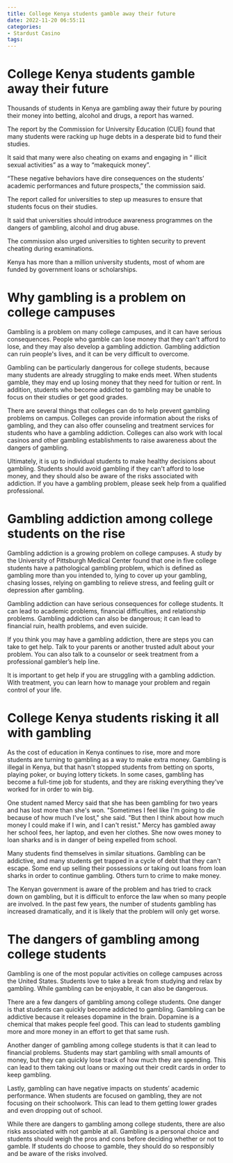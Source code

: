 ```yaml
---
title: College Kenya students gamble away their future
date: 2022-11-20 06:55:11
categories:
- Stardust Casino
tags:
---
```



#  College Kenya students gamble away their future

Thousands of students in Kenya are gambling away their future by pouring their money into betting, alcohol and drugs, a report has warned.

The report by the Commission for University Education (CUE) found that many students were racking up huge debts in a desperate bid to fund their studies.

It said that many were also cheating on exams and engaging in “ illicit sexual activities” as a way to “makequick money”.

“These negative behaviors have dire consequences on the students’ academic performances and future prospects,” the commission said.

The report called for universities to step up measures to ensure that students focus on their studies.

It said that universities should introduce awareness programmes on the dangers of gambling, alcohol and drug abuse.

The commission also urged universities to tighten security to prevent cheating during examinations.

Kenya has more than a million university students, most of whom are funded by government loans or scholarships.

#  Why gambling is a problem on college campuses

Gambling is a problem on many college campuses, and it can have serious consequences. People who gamble can lose money that they can't afford to lose, and they may also develop a gambling addiction. Gambling addiction can ruin people's lives, and it can be very difficult to overcome.

Gambling can be particularly dangerous for college students, because many students are already struggling to make ends meet. When students gamble, they may end up losing money that they need for tuition or rent. In addition, students who become addicted to gambling may be unable to focus on their studies or get good grades.

There are several things that colleges can do to help prevent gambling problems on campus. Colleges can provide information about the risks of gambling, and they can also offer counseling and treatment services for students who have a gambling addiction. Colleges can also work with local casinos and other gambling establishments to raise awareness about the dangers of gambling.

Ultimately, it is up to individual students to make healthy decisions about gambling. Students should avoid gambling if they can't afford to lose money, and they should also be aware of the risks associated with addiction. If you have a gambling problem, please seek help from a qualified professional.

#  Gambling addiction among college students on the rise

Gambling addiction is a growing problem on college campuses. A study by the University of Pittsburgh Medical Center found that one in five college students have a pathological gambling problem, which is defined as gambling more than you intended to, lying to cover up your gambling, chasing losses, relying on gambling to relieve stress, and feeling guilt or depression after gambling.

Gambling addiction can have serious consequences for college students. It can lead to academic problems, financial difficulties, and relationship problems. Gambling addiction can also be dangerous; it can lead to financial ruin, health problems, and even suicide.

If you think you may have a gambling addiction, there are steps you can take to get help. Talk to your parents or another trusted adult about your problem. You can also talk to a counselor or seek treatment from a professional gambler’s help line.

It is important to get help if you are struggling with a gambling addiction. With treatment, you can learn how to manage your problem and regain control of your life.

#  College Kenya students risking it all with gambling

As the cost of education in Kenya continues to rise, more and more students are turning to gambling as a way to make extra money. Gambling is illegal in Kenya, but that hasn't stopped students from betting on sports, playing poker, or buying lottery tickets. In some cases, gambling has become a full-time job for students, and they are risking everything they've worked for in order to win big.

One student named Mercy said that she has been gambling for two years and has lost more than she's won. "Sometimes I feel like I'm going to die because of how much I've lost," she said. "But then I think about how much money I could make if I win, and I can't resist." Mercy has gambled away her school fees, her laptop, and even her clothes. She now owes money to loan sharks and is in danger of being expelled from school.

Many students find themselves in similar situations. Gambling can be addictive, and many students get trapped in a cycle of debt that they can't escape. Some end up selling their possessions or taking out loans from loan sharks in order to continue gambling. Others turn to crime to make money.

The Kenyan government is aware of the problem and has tried to crack down on gambling, but it is difficult to enforce the law when so many people are involved. In the past few years, the number of students gambling has increased dramatically, and it is likely that the problem will only get worse.

#  The dangers of gambling among college students

Gambling is one of the most popular activities on college campuses across the United States. Students love to take a break from studying and relax by gambling. While gambling can be enjoyable, it can also be dangerous.

There are a few dangers of gambling among college students. One danger is that students can quickly become addicted to gambling. Gambling can be addictive because it releases dopamine in the brain. Dopamine is a chemical that makes people feel good. This can lead to students gambling more and more money in an effort to get that same rush.

Another danger of gambling among college students is that it can lead to financial problems. Students may start gambling with small amounts of money, but they can quickly lose track of how much they are spending. This can lead to them taking out loans or maxing out their credit cards in order to keep gambling.

Lastly, gambling can have negative impacts on students’ academic performance. When students are focused on gambling, they are not focusing on their schoolwork. This can lead to them getting lower grades and even dropping out of school.

While there are dangers to gambling among college students, there are also risks associated with not gamble at all. Gambling is a personal choice and students should weigh the pros and cons before deciding whether or not to gamble. If students do choose to gamble, they should do so responsibly and be aware of the risks involved.